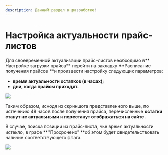 ```yaml
---
description: Данный раздел в разработке!
---
```


# Настройка актуальности прайс-листов

Для своевременной актуализации прайс-листов необходимо в** Настройке загрузки прайса** перейти на закладку **Расписание получения прайсов **и произвести настройку следующих параметров:

* **время актуальности остатков (в часах);**
* **дни, когда прайсы приходят.**

![](<../.gitbook/assets/image-4 (1).png>)

Таким образом, исходя из скриншота представленного выше, по истечению 48 часов после получения прайса, перечисленные **остатки станут не актуальными** и **перестанут отображаться на сайте.**

В случае, поиска позиции из прайс-листа, чье время актуальности истекло, в графе **"Просрочено" **об этом будет свидетельствовать наличие соответствующего флага.

![](../.gitbook/assets/image-5.png)
